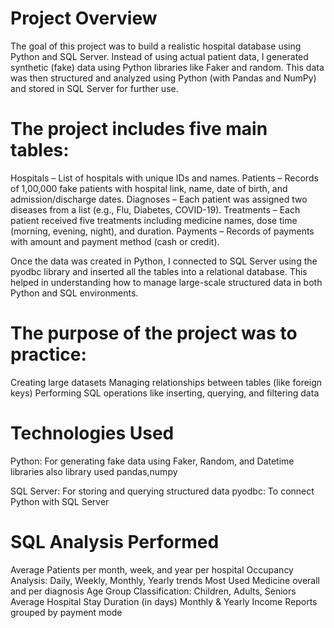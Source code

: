 # Project Overview
The goal of this project was to build a realistic hospital database using Python and SQL Server. Instead of using actual patient data, I generated synthetic (fake) data using Python libraries like Faker and random. This data was then structured and analyzed using Python (with Pandas and NumPy) and stored in SQL Server for further use.

# The project includes five main tables:

Hospitals – List of hospitals with unique IDs and names.
Patients – Records of 1,00,000 fake patients with hospital link, name, date of birth, and admission/discharge dates.
Diagnoses – Each patient was assigned two diseases from a list (e.g., Flu, Diabetes, COVID-19).
Treatments – Each patient received five treatments including medicine names, dose time (morning, evening, night), and duration.
Payments – Records of payments with amount and payment method (cash or credit).

Once the data was created in Python, I connected to SQL Server using the pyodbc library and inserted all the tables into a relational database. 
This helped in understanding how to manage large-scale structured data in both Python and SQL environments.

# The purpose of the project was to practice:

Creating large datasets
Managing relationships between tables (like foreign keys)
Performing SQL operations like inserting, querying, and filtering data

# Technologies Used
Python: For generating fake data using Faker, Random, and Datetime libraries
        also library used pandas,numpy

SQL Server: For storing and querying structured data
pyodbc: To connect Python with SQL Server

# SQL Analysis Performed
Average Patients per month, week, and year per hospital
Occupancy Analysis: Daily, Weekly, Monthly, Yearly trends
Most Used Medicine overall and per diagnosis
Age Group Classification: Children, Adults, Seniors
Average Hospital Stay Duration (in days)
Monthly & Yearly Income Reports grouped by payment mode
